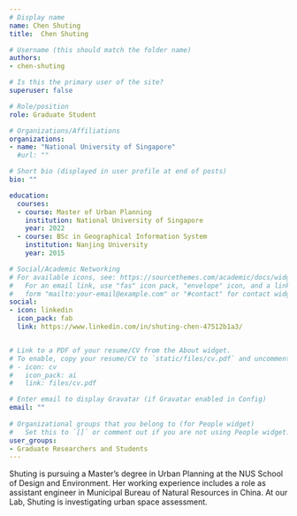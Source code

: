 ```yaml
---
# Display name
name: Chen Shuting
title:  Chen Shuting

# Username (this should match the folder name)
authors:
- chen-shuting

# Is this the primary user of the site?
superuser: false

# Role/position
role: Graduate Student

# Organizations/Affiliations
organizations:
- name: "National University of Singapore"
  #url: ""

# Short bio (displayed in user profile at end of posts)
bio: ""

education:
  courses:
  - course: Master of Urban Planning
    institution: National University of Singapore
    year: 2022
  - course: BSc in Geographical Information System
    institution: Nanjing University
    year: 2015

# Social/Academic Networking
# For available icons, see: https://sourcethemes.com/academic/docs/widgets/#icons
#   For an email link, use "fas" icon pack, "envelope" icon, and a link in the
#   form "mailto:your-email@example.com" or "#contact" for contact widget.
social:
- icon: linkedin
  icon_pack: fab
  link: https://www.linkedin.com/in/shuting-chen-47512b1a3/


# Link to a PDF of your resume/CV from the About widget.
# To enable, copy your resume/CV to `static/files/cv.pdf` and uncomment the lines below.  
# - icon: cv
#   icon_pack: ai
#   link: files/cv.pdf

# Enter email to display Gravatar (if Gravatar enabled in Config)
email: ""
  
# Organizational groups that you belong to (for People widget)
#   Set this to `[]` or comment out if you are not using People widget.  
user_groups:
- Graduate Researchers and Students
---
```


Shuting is pursuing a Master’s degree in Urban Planning at the NUS School of Design and Environment. Her working experience includes a role as assistant engineer in Municipal Bureau of Natural Resources in China. At our Lab,
Shuting is investigating urban space assessment.
